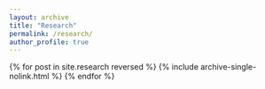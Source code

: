 ```yaml
---
layout: archive
title: "Research"
permalink: /research/
author_profile: true
---
```



{% for post in site.research reversed %}
  {% include archive-single-nolink.html %}
{% endfor %}
